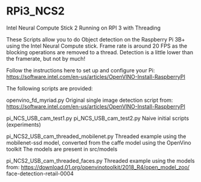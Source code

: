 # RPi3_NCS2
Intel Neural Compute Stick 2 Running on RPI 3 with Threading

These Scripts allow you to do Object detection on the Raspberry Pi 3B+ using the Intel Neural Compute stick.
Frame rate is around 20 FPS as the blocking operations are removed to a thread.
Detection is a little lower than the framerate, but not by much!

Follow the instructions here to set up and configure your Pi:
https://software.intel.com/en-us/articles/OpenVINO-Install-RaspberryPI

The following scripts are provided:

openvino_fd_myriad.py 
Original single image detection script from: https://software.intel.com/en-us/articles/OpenVINO-Install-RaspberryPI

pi_NCS_USB_cam_test1.py
pi_NCS_USB_cam_test2.py
Naive initial scripts (experiments)

pi_NCS2_USB_cam_threaded_mobilenet.py
Threaded example using the mobilenet-ssd model, converted from the caffe model using the OpenVino toolkit
The models are present in src/models

pi_NCS2_USB_cam_threaded_faces.py
Threaded example using the models from: https://download.01.org/openvinotoolkit/2018_R4/open_model_zoo/
face-detection-retail-0004





